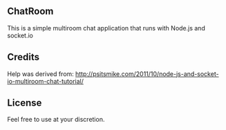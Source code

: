 ## ChatRoom
This is a simple multiroom chat application that runs with Node.js and socket.io
## Credits
Help was derived from: http://psitsmike.com/2011/10/node-js-and-socket-io-multiroom-chat-tutorial/
## License
Feel free to use at your discretion.
